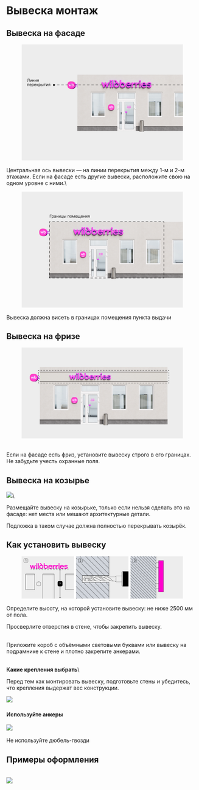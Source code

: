 # Вывеска монтаж



## Вывеска на фасаде



<figure><img src="../.gitbook/assets/image (12).png" alt=""><figcaption></figcaption></figure>

Центральная ось вывески — на линии перекрытия между 1-м и 2-м этажами. Если на фасаде есть другие вывески, расположите свою на одном уровне с ними.\




<figure><img src="../.gitbook/assets/image (13).png" alt=""><figcaption></figcaption></figure>

Вывеска должна висеть в границах помещения пункта выдачи



## Вывеска на фризе

<figure><img src="../.gitbook/assets/image (14).png" alt=""><figcaption></figcaption></figure>

\
Если на фасаде есть фриз, установите вывеску строго в его границах.    Не забудьте учесть охранные поля.



## Вывеска на козырье

![](<../.gitbook/assets/image (15).png>)\


Размещайте вывеску на козырьке, только если нельзя сделать это на фасаде: нет места или мешают архитектурные детали.

Подложка в таком случае должна полностью перекрывать козырёк.



## Как установить вывеску



<figure><img src="../.gitbook/assets/image (16).png" alt=""><figcaption></figcaption></figure>



Определите высоту, на которой установите вывеску: не ниже 2500 мм от пола.

Просверлите отверстия в стене, чтобы закрепить вывеску.

\
Приложите короб с объёмными световыми буквами или вывеску на подрамнике к стене и плотно закрепите анкерами.

[\
](https://pvzwb.gitbook.io/pvz-wb/vkhodnaya-gruppa/vkhodnaya-gruppa/vyveska-na-kozyre)**Какие крепления выбрать**\


Перед тем как монтировать вывеску, подготовьте стены и убедитесь, что крепления выдержат вес конструкции.

![](https://1298668356-files.gitbook.io/~/files/v0/b/gitbook-x-prod.appspot.com/o/spaces%2FaYoVrWUybwTr41VP2qdq%2Fuploads%2FJc3S56hWWkpLiTAyByWV%2F01_kreplenie_anker.svg?alt=media\&token=ed42f3a7-299c-47fa-8b20-8a46b1f259ca)

#### Используйте анкеры <a href="#ispolzuite-ankery" id="ispolzuite-ankery"></a>

![](https://1298668356-files.gitbook.io/~/files/v0/b/gitbook-x-prod.appspot.com/o/spaces%2FaYoVrWUybwTr41VP2qdq%2Fuploads%2FAogyrJBVvlcsZUOvxwIz%2F01_kreplenie_dont_use.svg?alt=media\&token=2df2254e-bade-48dc-9fef-44ef072d5298)

Не используйте дюбель-гвозди



## Примеры оформления



\
![](<../.gitbook/assets/image (17).png>)[\
](https://pvzwb.gitbook.io/pvz-wb/vkhodnaya-gruppa/vkhodnaya-gruppa/okhrannye-polya)

